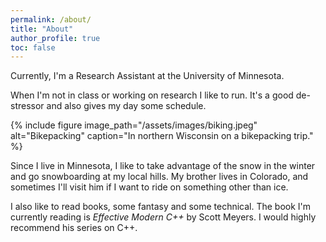 ```yaml
---
permalink: /about/
title: "About"
author_profile: true
toc: false
---
```

Currently, I'm a Research Assistant at the University of Minnesota.

When I'm not in class or working on research I like to run. It's a good de-stressor and also gives my day some schedule.

{% include figure image_path="/assets/images/biking.jpeg" alt="Bikepacking" caption="In northern Wisconsin on a bikepacking trip." %}

Since I live in Minnesota, I like to take advantage of the snow in the winter and go snowboarding at my local hills. My brother lives in Colorado, and sometimes I'll visit him if I want to ride on something other than ice.

I also like to read books, some fantasy and some technical. The book I'm currently reading is *Effective Modern C++* by Scott Meyers. I would highly recommend his series on C++.

